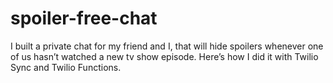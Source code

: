 # spoiler-free-chat
I built a private chat for my friend and I, that will hide spoilers whenever one of us hasn’t watched a new tv show episode. Here’s how I did it with Twilio Sync and Twilio Functions.
